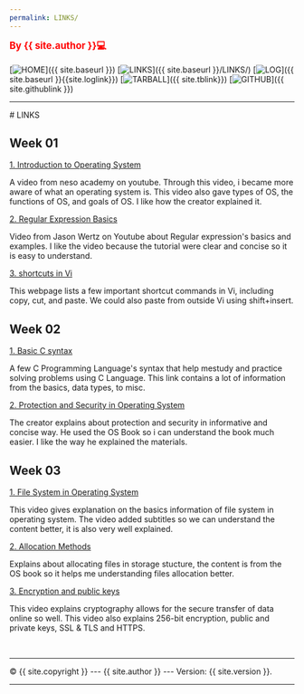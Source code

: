 ```yaml
---
permalink: LINKS/
---
```

<span style="color:red; font-weight:bold; font-size:larger;">By {{ site.author }}💻</span>
<br><br>
[![HOME](https://img.shields.io/badge/-HOME-C6DBDA?style=for-the-badge&logoColor=green)]({{ site.baseurl }})
[![LINKS](https://img.shields.io/badge/-LINKS-55CBCD?style=for-the-badge&logoColor=white)]({{ site.baseurl }}/LINKS/)
[![LOG](https://img.shields.io/badge/-LOG-5778A9?style=for-the-badge&logoColor=white)]({{ site.baseurl }}{{site.loglink}})
[![TARBALL](https://img.shields.io/badge/-TARBALL-BC9578?style=for-the-badge&logoColor=white)]({{ site.tblink}})
[![GITHUB](https://img.shields.io/badge/GitHub-100000?style=for-the-badge&logo=github&logoColor=white)]({{ site.githublink }})
<br>
<hr>
# LINKS

## Week 01
[1. Introduction to Operating System](https://youtu.be/vBURTt97EkA)

A video from neso academy on youtube. Through this video, i became more aware of what an operating system is. This video also gave types of OS, the functions of OS, and goals of OS. I like how the creator explained it.

[2. Regular Expression Basics](https://youtu.be/KJG1dETacLI)

Video from Jason Wertz on Youtube about Regular expression's basics and examples. I like the video because the tutorial were clear and concise so it is easy to understand.

[3. shortcuts in Vi](https://linuxize.com/post/how-to-copy-cut-paste-in-vim/)

This webpage lists a few important shortcut commands in Vi, including copy, cut, and paste. We could also paste from outside Vi using shift+insert.

## Week 02

[1. Basic C syntax](https://www.geeksforgeeks.org/c-programming-language/)

A few C Programming Language's syntax that help mestudy and practice solving problems using C Language. This link contains a lot of information from the basics, data types, to misc.

[2. Protection and Security in Operating System](https://www.youtube.com/watch?v=DKb7KhfoZmU)

The creator explains about protection and security in informative and concise way. He used the OS Book so i can understand the book much easier. I like the way he explained the materials.

## Week 03
[1. File System in Operating System](https://youtu.be/0LtuQhNFFe0)

This video gives explanation on the basics information of file system in operating system. The video added subtitles so we can understand the content better, it is also very well explained.

[2. Allocation Methods](https://www.youtube.com/watch?v=B1_er2nGKao)

Explains about allocating files in storage stucture, the content is from the OS book so it helps me understanding files allocation better.

[3. Encryption and public keys](https://youtu.be/6-JjHa-qLPk)

This video explains cryptography allows for the secure transfer of data online so  well. This video also  explains 256-bit encryption, public and private keys, SSL & TLS and HTTPS. 


<br>
<hr>
&copy; {{ site.copyright }} --- {{ site.author }} --- Version: {{ site.version }}.
<hr>
<br>

